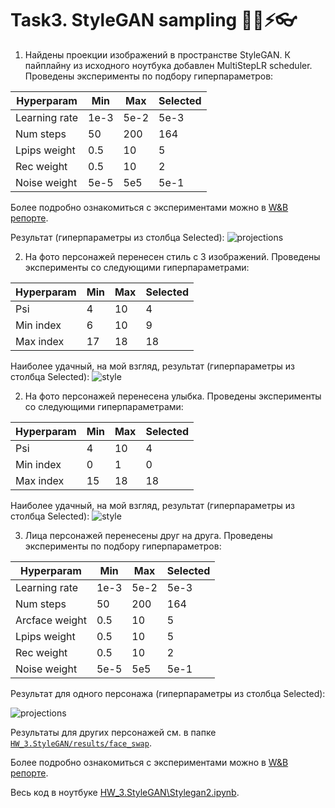 # Task3. StyleGAN sampling 👦🏻⚡👓

1. Найдены проекции изображений в пространстве StyleGAN. К пайплайну из исходного ноутбука добавлен MultiStepLR scheduler. Проведены эксперименты по подбору гиперпараметров:

|Hyperparam|Min|Max|Selected
|---|---|---|---|
|Learning rate|1e-3|5e-2|5e-3|
|Num steps|50|200|164|
|Lpips weight|0.5|10|5|
|Rec weight|0.5|10|2|
|Noise weight|5e-5|5e5|5e-1|

Более подробно ознакомиться с экспериментами можно в [W&B репорте](https://wandb.ai/missmarshal22/deep-gen-hw3/reports/StyleGAN2-latent-space-projections--Vmlldzo3MzUwNTU1).

Результат (гиперпараметры из столбца Selected):
![projections](https://github.com/anna-marshalova/deep_gen_models_course/tree/HW_3.StyleGAN/results/best_params_projections.png)

2. На фото персонажей перенесен стиль с 3 изображений. Проведены эксперименты со следующими гиперпараметрами:

|Hyperparam|Min|Max|Selected
|---|---|---|---|
|Psi|4|10|4|
|Min index|6|10|9|
|Max index|17|18|18|

Наиболее удачный, на мой взгляд, результат (гиперпараметры из столбца Selected):
![style](https://github.com/anna-marshalova/deep_gen_models_course/tree/HW_3.StyleGAN\results\best_params_style.png)


2. На фото персонажей перенесена улыбка. Проведены эксперименты со следующими гиперпараметрами:

|Hyperparam|Min|Max|Selected
|---|---|---|---|
|Psi|4|10|4|
|Min index|0|1|0|
|Max index|15|18|18|

Наиболее удачный, на мой взгляд, результат (гиперпараметры из столбца Selected):
![style](https://github.com/anna-marshalova/deep_gen_models_course/tree/HW_3.StyleGAN\results\best_params_smile.png)

3. Лица персонажей перенесены друг на друга. Проведены эксперименты по подбору гиперпараметров:

|Hyperparam|Min|Max|Selected
|---|---|---|---|
|Learning rate|1e-3|5e-2|5e-3|
|Num steps|50|200|164|
|Arcface weight|0.5|10|5|
|Lpips weight|0.5|10|5|
|Rec weight|0.5|10|2|
|Noise weight|5e-5|5e5|5e-1|

Результат для одного персонажа (гиперпараметры из столбца Selected):

![projections](https://github.com/anna-marshalova/deep_gen_models_course/tree/HW_3.StyleGAN\results\face_swap\ron_best_params_projections.png)

Результаты для других персонажей см. в папке [`HW_3.StyleGAN/results/face_swap`](https://github.com/anna-marshalova/deep_gen_models_course/tree/HW_3.StyleGAN/results/face_swap).

Более подробно ознакомиться с экспериментами можно в [W&B репорте](https://wandb.ai/missmarshal22/deep-gen-hw3-faceswap/reports/StyleGAN2-Arcface-Face-Swap--Vmlldzo3MzUwNzIy).

Весь код в ноутбуке [HW_3.StyleGAN\Stylegan2.ipynb](https://github.com/anna-marshalova/deep_gen_models_course/tree/HW_3.StyleGAN\Stylegan2.ipynb).
